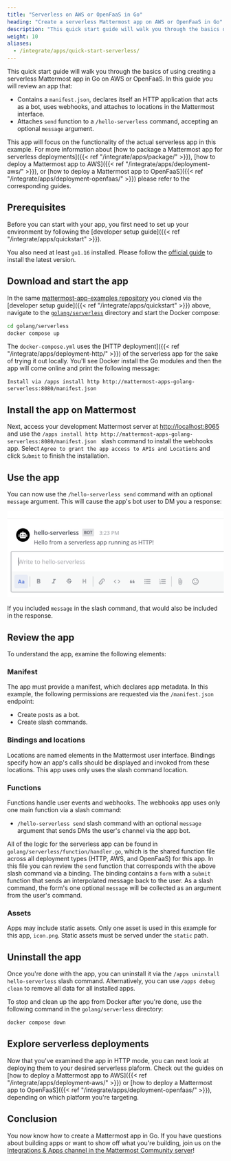 ```yaml
---
title: "Serverless on AWS or OpenFaaS in Go"
heading: "Create a serverless Mattermost app on AWS or OpenFaaS in Go"
description: "This quick start guide will walk you through the basics of using creating a serverless Mattermost app in Go on AWS or OpenFaaS."
weight: 10
aliases:
  - /integrate/apps/quick-start-serverless/
---
```


This quick start guide will walk you through the basics of using creating a serverless Mattermost app in Go on AWS or OpenFaaS. In this guide you will review an app that:

- Contains a `manifest.json`, declares itself an HTTP application that acts as a bot, uses webhooks, and attaches to locations in the Mattermost interface.
- Attaches `send` function to a `/hello-serverless` command, accepting an optional `message` argument.

This app will focus on the functionality of the actual serverless app in this example. For more information about [how to package a Mattermost app for serverless deployments]({{< ref "/integrate/apps/package/" >}}), [how to deploy a Mattermost app to AWS]({{< ref "/integrate/apps/deployment-aws/" >}}), or [how to deploy a Mattermost app to OpenFaaS]({{< ref "/integrate/apps/deployment-openfaas/" >}}) please refer to the corresponding guides.

## Prerequisites

Before you can start with your app, you first need to set up your environment by following the [developer setup guide]({{< ref "/integrate/apps/quickstart" >}}).

You also need at least `go1.16` installed. Please follow the [official guide](https://golang.org/doc/install) to install the latest version.

## Download and start the app

In the same [mattermost-app-examples repository](https://github.com/mattermost/mattermost-app-examples) you cloned via the [developer setup guide]({{< ref "/integrate/apps/quickstart" >}}) above, navigate to the [`golang/serverless`](https://github.com/mattermost/mattermost-app-examples/tree/master/golang/serverless) directory and start the Docker compose:

```sh
cd golang/serverless
docker compose up
```

The `docker-compose.yml` uses the [HTTP deployment]({{< ref "/integrate/apps/deployment-http/" >}}) of the serverless app for the sake of trying it out locally. You'll see Docker install the Go modules and then the app will come online and print the following message:

```
Install via /apps install http http://mattermost-apps-golang-serverless:8080/manifest.json 
```

## Install the app on Mattermost

Next, access your development Mattermost server at [http://localhost:8065](http://localhost:8065) and use the `/apps install http http://mattermost-apps-golang-serverless:8080/manifest.json ` slash command to install the webhooks app. Select `Agree to grant the app access to APIs and Locations` and click `Submit` to finish the installation.

## Use the app

You can now use the `/hello-serverless send` command with an optional `message` argument. This will cause the app's bot user to DM you a response:

![image](response.png)

If you included `message` in the slash command, that would also be included in the response.

## Review the app

To understand the app, examine the following elements:

### Manifest

The app must provide a manifest, which declares app metadata. In this example, the following permissions are requested via the `/manifest.json` endpoint:

- Create posts as a bot.
- Create slash commands.

### Bindings and locations

Locations are named elements in the Mattermost user interface. Bindings specify how an app's calls should be displayed and invoked from these locations. This app uses only uses the slash command location.

### Functions

Functions handle user events and webhooks. The webhooks app uses only one main function via a slash command:

- `/hello-serverless send` slash command with an optional `message` argument that sends DMs the user's channel via the app bot.

All of the logic for the serverless app can be found in `golang/serverless/function/handler.go`, which is the shared function file across all deployment types (HTTP, AWS, and OpenFaaS) for this app. In this file you can review the `send` function that corresponds with the above slash command via a binding. The binding contains a `form` with a `submit` function that sends an interpolated message back to the user. As a slash command, the form's one optional `message` will be collected as an argument from the user's command.

### Assets

Apps may include static assets. Only one asset is used in this example for this app, `icon.png`. Static assets must be served under the `static` path.

## Uninstall the app

Once you're done with the app, you can uninstall it via the `/apps uninstall hello-serverless` slash command. Alternatively, you can use `/apps debug clean` to remove all data for all installed apps.

To stop and clean up the app from Docker after you're done, use the following command in the `golang/serverless` directory:

```sh
docker compose down
```

## Explore serverless deployments

Now that you've examined the app in HTTP mode, you can next look at deploying them to your desired serverless plaform. Check out the guides on [how to deploy a Mattermost app to AWS]({{< ref "/integrate/apps/deployment-aws/" >}}) or [how to deploy a Mattermost app to OpenFaaS]({{< ref "/integrate/apps/deployment-openfaas/" >}}), depending on which platform you're targeting.

## Conclusion

You now know how to create a Mattermost app in Go. If you have questions about building apps or want to show off what you're building, join us on the [Integrations & Apps channel in the Mattermost Community server](https://community.mattermost.com/core/channels/integrations)!